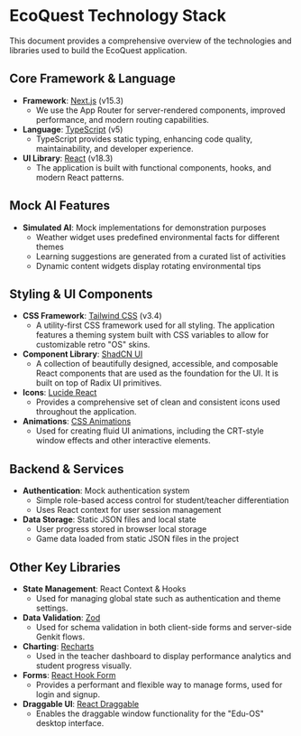 # EcoQuest Technology Stack

This document provides a comprehensive overview of the technologies and libraries used to build the EcoQuest application.

## Core Framework & Language

- **Framework**: [Next.js](https://nextjs.org/) (v15.3)
  - We use the App Router for server-rendered components, improved performance, and modern routing capabilities.
- **Language**: [TypeScript](https://www.typescriptlang.org/) (v5)
  - TypeScript provides static typing, enhancing code quality, maintainability, and developer experience.
- **UI Library**: [React](https://react.dev/) (v18.3)
  - The application is built with functional components, hooks, and modern React patterns.

## Mock AI Features

- **Simulated AI**: Mock implementations for demonstration purposes
  - Weather widget uses predefined environmental facts for different themes
  - Learning suggestions are generated from a curated list of activities
  - Dynamic content widgets display rotating environmental tips

## Styling & UI Components

- **CSS Framework**: [Tailwind CSS](https://tailwindcss.com/) (v3.4)
  - A utility-first CSS framework used for all styling. The application features a theming system built with CSS variables to allow for customizable retro "OS" skins.
- **Component Library**: [ShadCN UI](https://ui.shadcn.com/)
  - A collection of beautifully designed, accessible, and composable React components that are used as the foundation for the UI. It is built on top of Radix UI primitives.
- **Icons**: [Lucide React](https://lucide.dev/)
  - Provides a comprehensive set of clean and consistent icons used throughout the application.
- **Animations**: [CSS Animations](https://developer.mozilla.org/en-US/docs/Web/CSS/animation)
  - Used for creating fluid UI animations, including the CRT-style window effects and other interactive elements.

## Backend & Services

- **Authentication**: Mock authentication system
  - Simple role-based access control for student/teacher differentiation
  - Uses React context for user session management
- **Data Storage**: Static JSON files and local state
  - User progress stored in browser local storage
  - Game data loaded from static JSON files in the project

## Other Key Libraries

- **State Management**: React Context & Hooks
  - Used for managing global state such as authentication and theme settings.
- **Data Validation**: [Zod](https://zod.dev/)
  - Used for schema validation in both client-side forms and server-side Genkit flows.
- **Charting**: [Recharts](https://recharts.org/)
  - Used in the teacher dashboard to display performance analytics and student progress visually.
- **Forms**: [React Hook Form](https://react-hook-form.com/)
  - Provides a performant and flexible way to manage forms, used for login and signup.
- **Draggable UI**: [React Draggable](https://github.com/react-grid-layout/react-draggable)
  - Enables the draggable window functionality for the "Edu-OS" desktop interface.
